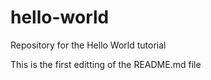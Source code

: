 # hello-world
Repository for the Hello World tutorial

This is the first editting of the README.md file
